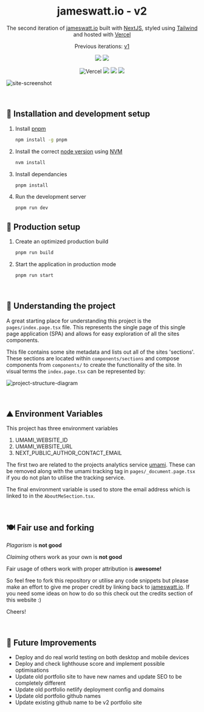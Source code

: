 <h1 align="center">
  jameswatt.io - v2
</h1>

<p align="center">
  The second iteration of <a href="https://jameswatt.io" target="_blank">jameswatt.io</a> built with <a href="https://nextjs.org/" target="_blank">NextJS</a>, styled using <a href="https://tailwindcss.com/" target="_blank">Tailwind</a> and hosted with <a href="https://vercel.com/" target="_blank">Vercel</a>
</p>

<p align="center">
  Previous iterations:
  <a href="https://github.com/Hiccup246/jameswatt" target="_blank">v1</a>
</p>

<div align="center">

![](https://img.shields.io/github/license/Hiccup246/james-watt-fresh)
![](https://img.shields.io/github/languages/code-size/Hiccup246/james-watt-fresh)

</div>
<div align="center">

![Vercel](https://therealsujitk-vercel-badge.vercel.app/?app=james-watt)
![](https://img.shields.io/github/workflow/status/Hiccup246/james-watt-fresh/e2e-tests)
![](https://img.shields.io/github/workflow/status/Hiccup246/james-watt-fresh/unit-tests)
![](https://img.shields.io/github/workflow/status/Hiccup246/james-watt-fresh/style-check)

</div>

![site-screenshot](https://raw.githubusercontent.com/hiccup246/james-watt-fresh/public/site-screenshot.webp)

<br>

## 🧱 Installation and development setup

1. Install [pnpm](https://pnpm.io/)
   ```sh
   npm install -g pnpm
   ```
2. Install the correct [node version](https://nextjs.org/docs/getting-started) using [NVM](https://github.com/nvm-sh/nvm)
   ```sh
   nvm install
   ```
3. Install dependancies
   ```sh
   pnpm install
   ```
4. Run the development server
   ```sh
   pnpm run dev
   ```

## 🏁 Production setup

1. Create an optimized production build
   ```sh
   pnpm run build
   ```
2. Start the application in production mode
   ```sh
   pnpm run start
   ```

<br>

## 🧠 Understanding the project

A great starting place for understanding this project is the `pages/index.page.tsx` file. This represents the single page of this single page application (SPA) and allows for easy exploration of all the sites components.

This file contains some site metadata and lists out all of the sites 'sections'. These sections are located within `components/sections` and compose components from `components/` to create the functionality of the site. In visual terms the `index.page.tsx` can be represented by:

![project-structure-diagram](https://raw.githubusercontent.com/hiccup246/james-watt-fresh/public/project-structure-diagram.webp)

<br>

## ⛰️ Environment Variables

This project has three environment variables

1. UMAMI_WEBSITE_ID
2. UMAMI_WEBSITE_URL
3. NEXT_PUBLIC_AUTHOR_CONTACT_EMAIL

The first two are related to the projects analytics service [umami](https://umami.is/). These can be removed along with the umami tracking tag in `pages/_document.page.tsx` if you do not plan to utilise the tracking service.

The final environment variable is used to store the email address which is linked to in the `AboutMeSection.tsx`.

<br>

## 🍽️ Fair use and forking

_*Plagarism*_ is **not good**

_*Claiming*_ others work as your own is **not good**

Fair usage of others work with proper attribution is **awesome!**

So feel free to fork this repository or utilise any code snippets but please make an effort to give me proper credit by linking back to [jameswatt.io](https://www.jameswatt.io). If you need some ideas on how to do so this check out the credits section of this website :)

Cheers!

<br>

## 🌄 Future Improvements

- Deploy and do real world testing on both desktop and mobile devices
- Deploy and check lighthouse score and implement possible optimisations
- Update old portfolio site to have new names and update SEO to be completely different
- Update old portfolio netlify deployment config and domains
- Update old portfolio github names
- Update existing github name to be v2 portfolio site
